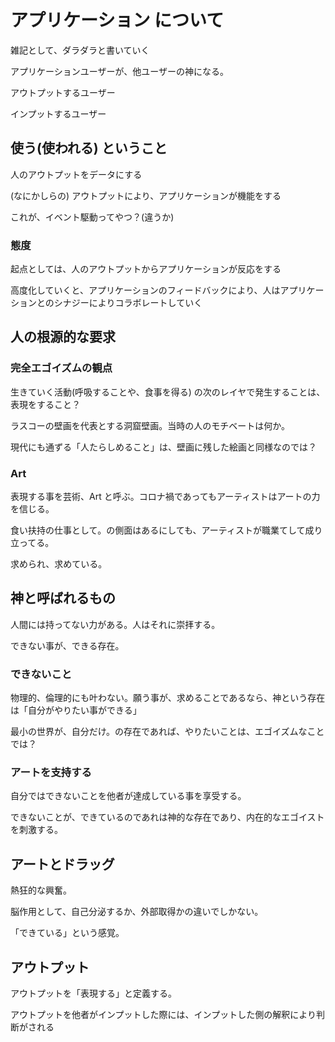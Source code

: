 # アプリケーション について

雑記として、ダラダラと書いていく



アプリケーションユーザーが、他ユーザーの神になる。


アウトプットするユーザー


インプットするユーザー





## 使う(使われる) ということ

人のアウトプットをデータにする


(なにかしらの) アウトプットにより、アプリケーションが機能をする



これが、イベント駆動ってやつ？(違うか)


### 態度

起点としては、人のアウトプットからアプリケーションが反応をする



高度化していくと、アプリケーションのフィードバックにより、人はアプリケーションとのシナジーによりコラボレートしていく



## 人の根源的な要求


### 完全エゴイズムの観点

生きていく活動(呼吸することや、食事を得る) の次のレイヤで発生することは、表現をすること？


ラスコーの壁画を代表とする洞窟壁画。当時の人のモチベートは何か。



現代にも通ずる「人たらしめること」は、壁画に残した絵画と同様なのでは？



### Art

表現する事を芸術、Art と呼ぶ。コロナ禍であってもアーティストはアートの力を信じる。

食い扶持の仕事として。の側面はあるにしても、アーティストが職業てして成り立ってる。

求められ、求めている。



## 神と呼ばれるもの


人間には持ってない力がある。人はそれに崇拝する。


できない事が、できる存在。



### できないこと


物理的、倫理的にも叶わない。願う事が、求めることであるなら、神という存在は「自分がやりたい事ができる」


最小の世界が、自分だけ。の存在であれば、やりたいことは、エゴイズムなことでは？


### アートを支持する

自分ではできないことを他者が達成している事を享受する。


できないことが、できているのであれは神的な存在であり、内在的なエゴイストを刺激する。



## アートとドラッグ

熱狂的な興奮。

脳作用として、自己分泌するか、外部取得かの違いでしかない。


「できている」という感覚。


## アウトプット


アウトプットを「表現する」と定義する。

アウトプットを他者がインプットした際には、インプットした側の解釈により判断がされる








